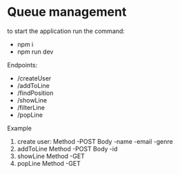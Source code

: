 # Queue management

to start the application run the command:
- npm i
- npm run dev

Endpoints:

- /createUser
- /addToLine
- /findPosition
- /showLine
- /filterLine
- /popLine

Example

1. create user:
  Method
    -POST
  Body
    -name
    -email
    -genre
2. addToLine
  Method
    -POST
  Body
    -id
3. showLine
  Method
    -GET
4. popLine
  Method
    -GET
